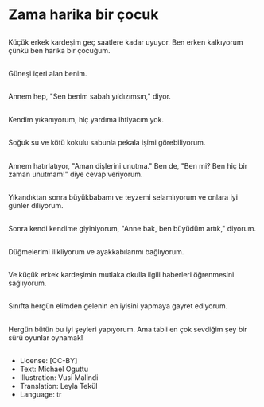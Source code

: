 # Zama harika bir çocuk

##
Küçük erkek kardeşim geç saatlere kadar uyuyor. Ben erken kalkıyorum çünkü ben harika bir çocuğum.

##
Güneşi içeri alan benim.

##
Annem hep, "Sen benim sabah yıldızımsın," diyor.

##
Kendim yıkanıyorum, hiç yardıma ihtiyacım yok.

##
Soğuk su ve kötü kokulu sabunla pekala işimi görebiliyorum.

##
Annem hatırlatıyor, "Aman dişlerini unutma." Ben de, "Ben mi? Ben hiç bir zaman unutmam!" diye cevap veriyorum.

##
Yıkandıktan sonra büyükbabamı ve teyzemi selamlıyorum ve onlara iyi günler diliyorum.

##
Sonra kendi kendime giyiniyorum, "Anne bak, ben büyüdüm artık," diyorum.

##
Düğmelerimi ilikliyorum ve ayakkabılarımı bağlıyorum.

##
Ve küçük erkek kardeşimin mutlaka okulla ilgili haberleri öğrenmesini sağlıyorum.

##
Sınıfta hergün elimden gelenin en iyisini yapmaya gayret ediyorum.

##
Hergün bütün bu iyi şeyleri yapıyorum. Ama tabii en çok sevdiğim şey bir sürü oyunlar oynamak!


##
* License: [CC-BY]
* Text: Michael Oguttu
* Illustration: Vusi Malindi
* Translation: Leyla Tekül
* Language: tr
